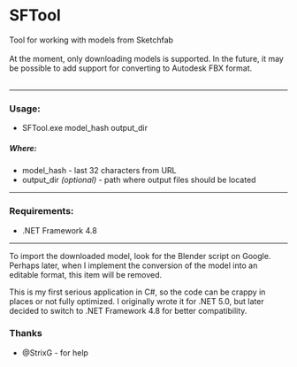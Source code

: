 # SFTool
Tool for working with models from Sketchfab
<br />
<br />
At the moment, only downloading models is supported. In the future, it may be possible to add support for converting to Autodesk FBX format.
<br />
<br />
<hr />

### Usage:
* SFTool.exe model_hash output_dir

##### Where:
* model_hash - last 32 characters from URL
* output_dir *(optional)* - path where output files should be located

<hr />

### Requirements:

* .NET Framework 4.8

<hr />

To import the downloaded model, look for the Blender script on Google. Perhaps later, when I implement the conversion of the model into an editable format, this item will be removed.
<br />

This is my first serious application in C#, so the code can be crappy in places or not fully optimized. I originally wrote it for .NET 5.0, but later decided to switch to .NET Framework 4.8 for better compatibility.
<br />

### Thanks
* @StrixG - for help

